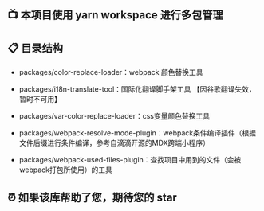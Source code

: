 ## 📺 本项目使用 yarn workspace 进行多包管理

## 📋 目录结构

- packages/color-replace-loader：webpack 颜色替换工具

- packages/i18n-translate-tool：国际化翻译脚手架工具 【因谷歌翻译失效，暂时不可用】
- packages/var-color-replace-loader：css变量颜色替换工具

- packages/webpack-resolve-mode-plugin：webpack条件编译插件（根据文件后缀进行条件编译，参考自滴滴开源的MDX跨端小程序）

- packages/webpack-used-files-plugin：查找项目中用到的文件（会被webpack打包所使用）的工具

## ⏰ 如果该库帮助了您，期待您的 star
